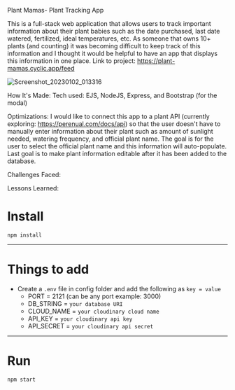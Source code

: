Plant Mamas- Plant Tracking App

This is a full-stack web application that allows users to track important information about their plant babies such as the date purchased, last date watered, fertilized, ideal temperatures, etc. As someone that owns 10+ plants (and counting) it was becoming difficult to keep track of this information and I thought it would be helpful to have an app that displays this information in one place. Link to project: https://plant-mamas.cyclic.app/feed

![Screenshot_20230102_013316](https://user-images.githubusercontent.com/94746691/221637880-2624a8ae-25ef-4742-8144-74ca978a59a7.png)


How It's Made: Tech used: EJS, NodeJS, Express, and Bootstrap (for the modal)

Optimizations: I would like to connect this app to a plant API (currently exploring: https://perenual.com/docs/api) so that the user doesn't have to manually enter information about their plant such as amount of sunlight needed, watering frequency, and official plant name. The goal is for the user to select the official plant name and this information will auto-populate. Last goal is to make plant information editable after it has been added to the database.

Challenges Faced:

Lessons Learned: 



# Install

`npm install`

---

# Things to add

- Create a `.env` file in config folder and add the following as `key = value`
  - PORT = 2121 (can be any port example: 3000)
  - DB_STRING = `your database URI`
  - CLOUD_NAME = `your cloudinary cloud name`
  - API_KEY = `your cloudinary api key`
  - API_SECRET = `your cloudinary api secret`

---

# Run

`npm start`
